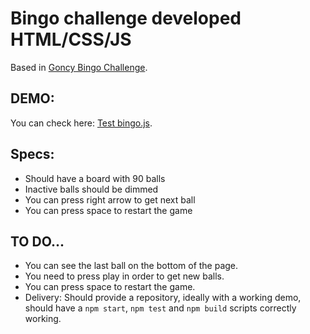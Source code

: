 # Bingo challenge developed HTML/CSS/JS
Based in [Goncy Bingo Challenge](https://github.com/goncy/bingo-challenge).  

## DEMO:  
You can check here: [Test bingo.js](https://codepen.io/ZeR0ByTe/full/ProwwB).

## Specs:  
* Should have a board with 90 balls  
* Inactive balls should be dimmed  
* You can press right arrow to get next ball  
* You can press space to restart the game  

## TO DO...  
* You can see the last ball on the bottom of the page.  
* You need to press play in order to get new balls.  
* You can press space to restart the game.  
* Delivery: Should provide a repository, ideally with a working demo, should have a `npm start`, `npm test` and `npm build` scripts correctly working.  

